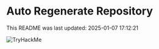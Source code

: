 # Auto Regenerate Repository

This README was last updated: 2025-01-07 17:12:21

 ![TryHackMe](https://tryhackme.com/badge/533634)